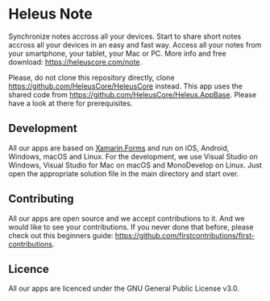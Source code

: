 # Heleus Note

Synchronize notes accross all your devices. Start to share short notes accross all your devices in an easy and fast way. Access all your notes from your smartphone, your tablet, your Mac or PC.  More info and free download: https://heleuscore.com/note.

Please, do not clone this repository directly, clone https://github.com/HeleusCore/HeleusCore instead. This app uses the shared code from https://github.com/HeleusCore/Heleus.AppBase. Please have a look at there for prerequisites.

## Development

All our apps are based on [Xamarin.Forms](https://github.com/xamarin/Xamarin.Forms) and run on iOS, Android, Windows, macOS and Linux. For the development, we use Visual Studio on Windows, Visual Studio for Mac on macOS and MonoDevelop on Linux. Just open the appropriate solution file in the main directory and start over.

## Contributing

All our apps are open source and we accept contributions to it. And we would like to see your contributions. If you never done that before, please check out this beginners guide: https://github.com/firstcontributions/first-contributions.

## Licence

All our apps are licenced under the GNU General Public License v3.0. 
